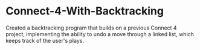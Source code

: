 # Connect-4-With-Backtracking
Created a backtracking program that builds on a previous Connect 4 project, implementing the ability to undo a move through a linked list, which keeps track of the user's plays.
